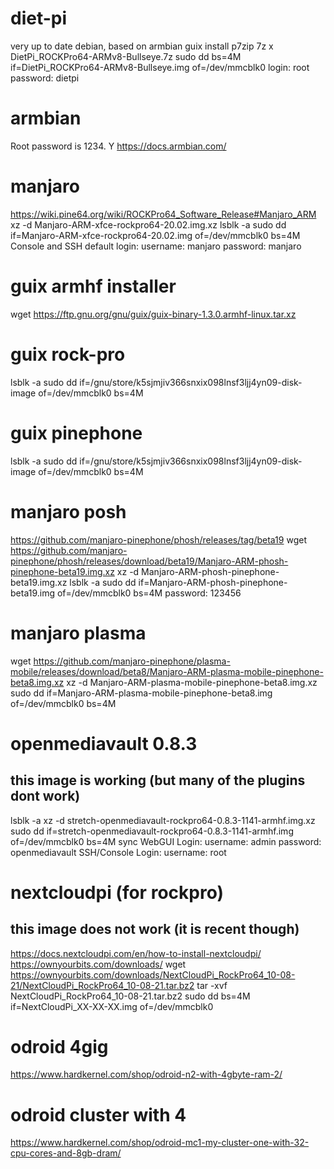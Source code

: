# diet-pi
very up to date debian, based on armbian
guix install p7zip
7z x DietPi_ROCKPro64-ARMv8-Bullseye.7z
sudo dd bs=4M if=DietPi_ROCKPro64-ARMv8-Bullseye.img of=/dev/mmcblk0
login: root  password: dietpi

# armbian
Root password is 1234. Y
https://docs.armbian.com/

# manjaro
https://wiki.pine64.org/wiki/ROCKPro64_Software_Release#Manjaro_ARM
xz -d Manjaro-ARM-xfce-rockpro64-20.02.img.xz
lsblk -a
sudo dd if=Manjaro-ARM-xfce-rockpro64-20.02.img of=/dev/mmcblk0 bs=4M
Console and SSH default login:
username: manjaro
password: manjaro


# guix armhf installer
wget https://ftp.gnu.org/gnu/guix/guix-binary-1.3.0.armhf-linux.tar.xz

# guix rock-pro
lsblk -a
sudo dd if=/gnu/store/k5sjmjiv366snxix098lnsf3ljj4yn09-disk-image of=/dev/mmcblk0 bs=4M

# guix pinephone
lsblk -a
sudo dd if=/gnu/store/k5sjmjiv366snxix098lnsf3ljj4yn09-disk-image of=/dev/mmcblk0 bs=4M

# manjaro posh
https://github.com/manjaro-pinephone/phosh/releases/tag/beta19
wget https://github.com/manjaro-pinephone/phosh/releases/download/beta19/Manjaro-ARM-phosh-pinephone-beta19.img.xz
xz -d Manjaro-ARM-phosh-pinephone-beta19.img.xz
lsblk -a
sudo dd if=Manjaro-ARM-phosh-pinephone-beta19.img of=/dev/mmcblk0 bs=4M
password: 123456


# manjaro plasma
wget https://github.com/manjaro-pinephone/plasma-mobile/releases/download/beta8/Manjaro-ARM-plasma-mobile-pinephone-beta8.img.xz
xz -d Manjaro-ARM-plasma-mobile-pinephone-beta8.img.xz
sudo dd if=Manjaro-ARM-plasma-mobile-pinephone-beta8.img of=/dev/mmcblk0 bs=4M


# openmediavault 0.8.3
## this image is working (but many of the plugins dont work)
lsblk -a
xz -d stretch-openmediavault-rockpro64-0.8.3-1141-armhf.img.xz
sudo dd if=stretch-openmediavault-rockpro64-0.8.3-1141-armhf.img of=/dev/mmcblk0 bs=4M
sync
WebGUI Login:
username: admin
password: openmediavault
SSH/Console Login:
username: root

# nextcloudpi (for rockpro)
## this image does not work (it is recent though)
https://docs.nextcloudpi.com/en/how-to-install-nextcloudpi/
https://ownyourbits.com/downloads/
wget https://ownyourbits.com/downloads/NextCloudPi_RockPro64_10-08-21/NextCloudPi_RockPro64_10-08-21.tar.bz2
tar -xvf NextCloudPi_RockPro64_10-08-21.tar.bz2
sudo dd bs=4M if=NextCloudPi_XX-XX-XX.img of=/dev/mmcblk0

# odroid 4gig 
https://www.hardkernel.com/shop/odroid-n2-with-4gbyte-ram-2/

# odroid cluster with 4
https://www.hardkernel.com/shop/odroid-mc1-my-cluster-one-with-32-cpu-cores-and-8gb-dram/